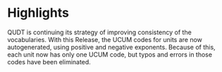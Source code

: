 # Highlights

QUDT is continuing its strategy of improving consistency of the vocabularies. With this Release, the UCUM codes for units are now autogenerated, using positive and negative exponents. Because of this, each unit now has only one UCUM code, but typos and errors in those codes have been eliminated.

